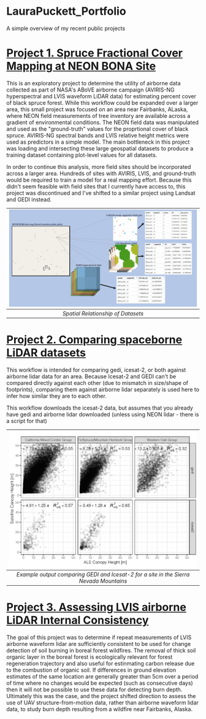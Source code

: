 # LauraPuckett_Portfolio
A simple overview of my recent public projects

# [Project 1. Spruce Fractional Cover Mapping at NEON BONA Site](https://github.com/Laura-Puckett/spruce_mapping_NEON_BONA/tree/main)
This is an exploratory project to determine the utility of airborne data collected as part of NASA's ABoVE airborne campaign (AVIRIS-NG hyperspectral and LVIS waveform LiDAR data) for estimating percent cover of black spruce forest. 
While this workflow could be expanded over a larger area, this small project was focused on an area near Fairbanks, ALaska, where NEON field measurements of tree inventory are available across a gradient of environmental conditions. 
The NEON field data was manipulated and used as the "ground-truth" values for the proprtional cover of black spruce. 
AVIRIS-NG spectral bands and LVIS relative height metrics were used as predictors in a simple model. 
The main bottleneck in this project was loading and intersecting these large geospatial datasets to produce a training dataset containing plot-level values for all datasets. 

In order to continue this analysis, more field sites should be incorporated across a larger area. Hundreds of sites with AVIRIS, LVIS, and ground-truth would be required to train a model for a real mapping effort. Because this didn't seem feasible with field sites that I currently have access to, this project was discontinued and I've shifted to a similar project using Landsat and GEDI instead. 

| ![](https://github.com/Laura-Puckett/spruce_mapping_NEON_BONA/blob/main/figures/new_datasets_figure.PNG) | 
|:--:| 
| *Spatial Relationship of Datasets* |



# [Project 2. Comparing spaceborne LiDAR datasets](https://github.com/Laura-Puckett/lidar_comparisons)
This workflow is intended for comparing gedi, icesat-2, or both against airborne lidar data for an area. Because Icesat-2 and GEDI can't be compared directly against each other (due to mismatch in size/shape of footprints), comparing them against airborne lidar separately is used here to infer how similar they are to each other.

This workflow downloads the icesat-2 data, but assumes that you already have gedi and airborne lidar downloaded (unless using NEON lidar - there is a script for that)

| ![](https://github.com/Laura-Puckett/LauraPuckett_Portfolio/blob/ccf59588b8754a188497844d27fc999225798048/Screen%20Shot%202021-03-02%20at%2011.09.14%20AM.png) | 
|:--:| 
| *Example output comparing GEDI and Icesat-2 for a site in the Sierra Nevada Mountains* |

# [Project 3. Assessing LVIS airborne LiDAR Internal Consistency](https://github.com/Laura-Puckett/evaluate_LVISF2_internal_consistency)
The goal of this project was to determine if repeat measurements of LVIS airborne waveform lidar are sufficiently consistent to be used for change detection of soil burning in boreal forest wildfires. The removal of thick soil organic layer in the boreal forest is ecologically relevant for forest regeneration trajectory and also useful for estinmating carbon release due to the combustion of organic soil. If differences in ground elevation estimates of the same location are generally greater than 5cm over a period of time where no changes would be expected (such as consecutive days) then it will not be possible to use these data for detecting burn depth. Ultimately this was the case, and the project shifted direction to assess the use of UAV structure-from-motion data, rather than airborne waveform lidar data, to study burn depth resulting from a wildfire near Fairbanks, Alaska.
